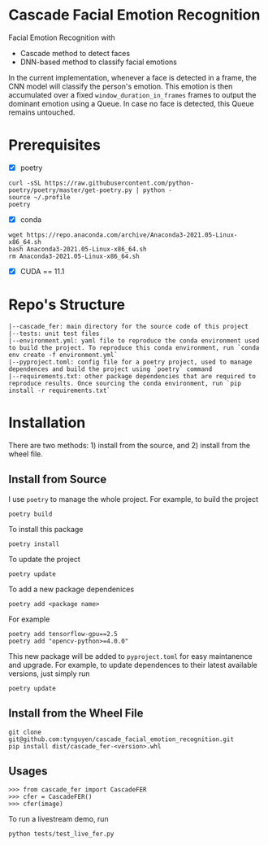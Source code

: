 # Cascade Facial Emotion Recognition
Facial Emotion Recognition with
* Cascade method to detect faces
* DNN-based method to classify facial emotions

In the current implementation, whenever a face is detected in a frame, the CNN model will classify the person's emotion. This emotion
is then accumulated over a fixed `window_duration_in_frames` frames to output the dominant emotion using a Queue. In case no face is detected, this Queue remains untouched.

# Prerequisites
- [x] poetry
```
curl -sSL https://raw.githubusercontent.com/python-poetry/poetry/master/get-poetry.py | python -
source ~/.profile
poetry
```
- [x] conda
```
wget https://repo.anaconda.com/archive/Anaconda3-2021.05-Linux-x86_64.sh
bash Anaconda3-2021.05-Linux-x86_64.sh
rm Anaconda3-2021.05-Linux-x86_64.sh
```
- [x] CUDA == 11.1


# Repo's Structure
```
|--cascade_fer: main directory for the source code of this project
|--tests: unit test files
|--environment.yml: yaml file to reproduce the conda environment used to build the project. To reproduce this conda environment, run `conda env create -f environment.yml`
|--pyproject.toml: config file for a poetry project, used to manage dependences and build the project using `poetry` command
|--requirements.txt: other package dependencies that are required to reproduce results. Once sourcing the conda environment, run `pip install -r requirements.txt`
```

# Installation
There are two methods: 1) install from the source, and 2) install from the wheel file.

## Install from Source
I use `poetry` to manage the whole project. For example, to build the project
```
poetry build
```
To install this package
```
poetry install
```
To update the project
```
poetry update
```
To add a new package dependenices
```
poetry add <package name>
```
For example
```
poetry add tensorflow-gpu==2.5
poetry add "opencv-python>=4.0.0"
```
This new package will be added to `pyproject.toml` for easy maintanence and upgrade. For example, to update dependences to their latest available versions, just simply run
```
poetry update
```

## Install from the Wheel File
```
git clone git@github.com:tynguyen/cascade_facial_emotion_recognition.git
pip install dist/cascade_fer-<version>.whl
```

## Usages
```
>>> from cascade_fer import CascadeFER
>>> cfer = CascadeFER()
>>> cfer(image)
```

To run a livestream demo, run
```
python tests/test_live_fer.py
```